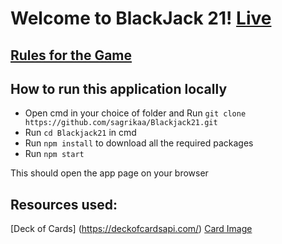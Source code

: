 # Welcome to BlackJack 21! [Live](https://playblackjack.netlify.app/)


## [Rules for the Game](https://en.wikipedia.org/wiki/Blackjack)

## How to run this application locally
 
 * Open cmd in your choice of folder and Run `git clone https://github.com/sagrikaa/Blackjack21.git`
 * Run `cd Blackjack21` in cmd
 * Run `npm install` to download all the required packages 
 * Run `npm start`

This should open the app page on your browser

## Resources used:
[Deck of Cards] (https://deckofcardsapi.com/)
[Card Image](https://math.hws.edu/eck/cs124/javanotes6/c13/cards.png)


